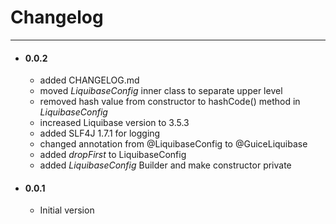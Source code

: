 # Changelog
---

- #### 0.0.2
    - added CHANGELOG.md
    - moved _LiquibaseConfig_ inner class to separate upper level
    - removed hash value from constructor to  hashCode() method in _LiquibaseConfig_
    - increased Liquibase version to 3.5.3
    - added SLF4J 1.7.1 for logging
    - changed annotation from @LiquibaseConfig to @GuiceLiquibase
    - added _dropFirst_ to LiquibaseConfig
    - added _LiquibaseConfig_ Builder and make constructor private
    
- #### 0.0.1
    - Initial version